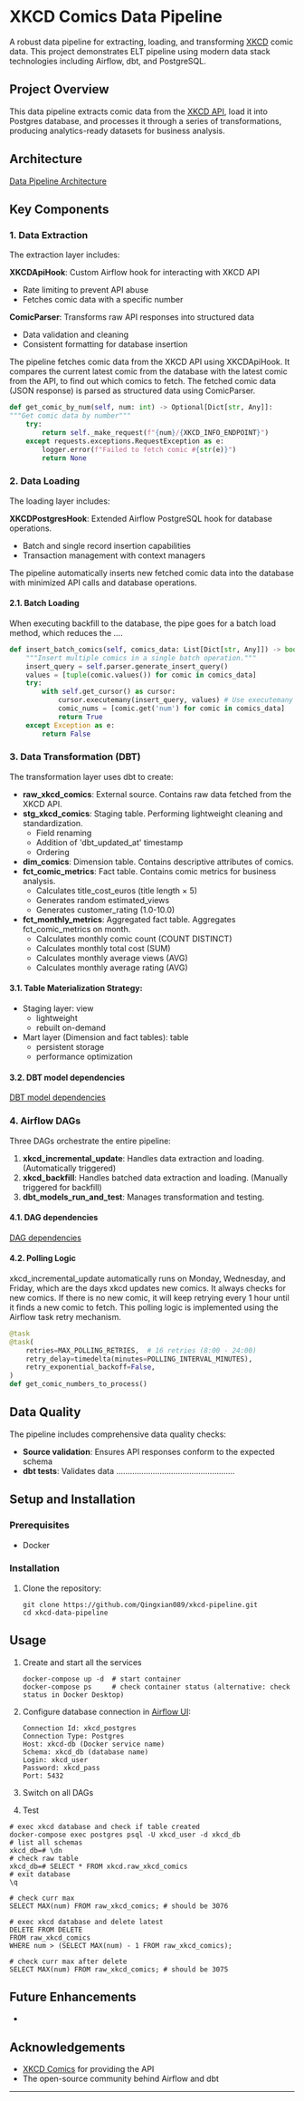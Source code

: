 # XKCD Comics Data Pipeline

A robust data pipeline for extracting, loading, and transforming [XKCD](https://xkcd.com/) comic data. This project demonstrates ELT pipeline using modern data stack technologies including Airflow, dbt, and PostgreSQL.

## Project Overview

This data pipeline extracts comic data from the [XKCD API](https://xkcd.com/json.html), load it into Postgres database, and processes it through a series of transformations, producing analytics-ready datasets for business analysis. 

## Architecture

[Data Pipeline Architecture](https://placeholder-for-pipeline-diagram.png)


## Key Components

### 1. Data Extraction

The extraction layer includes:

**XKCDApiHook**: Custom Airflow hook for interacting with XKCD API
- Rate limiting to prevent API abuse
- Fetches comic data with a specific number

**ComicParser**: Transforms raw API responses into structured data
- Data validation and cleaning
- Consistent formatting for database insertion

The pipeline fetches comic data from the XKCD API using XKCDApiHook.
It compares the current latest comic from the database with the latest comic from the API, to find out which comics to fetch.
The fetched comic data (JSON response) is parsed as structured data using ComicParser.

```python
def get_comic_by_num(self, num: int) -> Optional[Dict[str, Any]]:
"""Get comic data by number"""
    try:
        return self._make_request(f"{num}/{XKCD_INFO_ENDPOINT}")
    except requests.exceptions.RequestException as e:
        logger.error(f"Failed to fetch comic #{str(e)}")
        return None
```


### 2. Data Loading

The loading layer includes:

**XKCDPostgresHook**: Extended Airflow PostgreSQL hook for database operations.
- Batch and single record insertion capabilities
- Transaction management with context managers

The pipeline automatically inserts new fetched comic data into the database with minimized API calls and database operations.

#### 2.1. Batch Loading

When executing backfill to the database, the pipe goes for a batch load method, which reduces the ....

```python
def insert_batch_comics(self, comics_data: List[Dict[str, Any]]) -> bool:
    """Insert multiple comics in a single batch operation."""
    insert_query = self.parser.generate_insert_query()
    values = [tuple(comic.values()) for comic in comics_data]
    try:
        with self.get_cursor() as cursor:
            cursor.executemany(insert_query, values) # Use executemany for batch insertion
            comic_nums = [comic.get('num') for comic in comics_data]
            return True
    except Exception as e:
        return False
```

### 3. Data Transformation (DBT)

The transformation layer uses dbt to create:

- **raw_xkcd_comics**: External source. Contains raw data fetched from the XKCD API.
- **stg_xkcd_comics**: Staging table. Performing lightweight cleaning and standardization.
  - Field renaming
  - Addition of 'dbt_updated_at' timestamp
  - Ordering
- **dim_comics**: Dimension table. Contains descriptive attributes of comics.
- **fct_comic_metrics**: Fact table. Contains comic metrics for business analysis.
  - Calculates title_cost_euros (title length × 5)
  - Generates random estimated_views
  - Generates customer_rating (1.0-10.0)
- **fct_monthly_metrics**: Aggregated fact table. Aggregates fct_comic_metrics on month.
  - Calculates monthly comic count (COUNT DISTINCT)
  - Calculates monthly total cost (SUM)
  - Calculates monthly average views (AVG)
  - Calculates monthly average rating (AVG)

#### 3.1. Table Materialization Strategy:

- Staging layer: view
  - lightweight
  - rebuilt on-demand
- Mart layer (Dimension and fact tables): table
  - persistent storage
  - performance optimization

#### 3.2. DBT model dependencies

[DBT model dependencies](https://placeholder-for-pipeline-diagram.png)


### 4. Airflow DAGs

Three DAGs orchestrate the entire pipeline:

1. **xkcd_incremental_update**: Handles data extraction and loading. (Automatically triggered)
2. **xkcd_backfill**: Handles batched data extraction and loading. (Manually triggered for backfill)
3. **dbt_models_run_and_test**: Manages transformation and testing.

#### 4.1. DAG dependencies

[DAG dependencies](https://placeholder-for-pipeline-diagram.png)

#### 4.2. Polling Logic

xkcd_incremental_update automatically runs on Monday, Wednesday, and Friday, which are the days xkcd updates new comics. It always checks for new comics. If there is no new comic, it will keep retrying every 1 hour until it finds a new comic to fetch. This polling logic is implemented using the Airflow task retry mechanism.

```python
@task
@task(
    retries=MAX_POLLING_RETRIES,  # 16 retries (8:00 - 24:00)
    retry_delay=timedelta(minutes=POLLING_INTERVAL_MINUTES),
    retry_exponential_backoff=False,
)
def get_comic_numbers_to_process()
```

## Data Quality

The pipeline includes comprehensive data quality checks:

- **Source validation**: Ensures API responses conform to the expected schema
- **dbt tests**: Validates data ....................................................

## Setup and Installation

### Prerequisites

- Docker

### Installation

1. Clone the repository:
   ```
   git clone https://github.com/Qingxian089/xkcd-pipeline.git
   cd xkcd-data-pipeline
   ```

## Usage

1. Create and start all the services
   ```
   docker-compose up -d  # start container
   docker-compose ps     # check container status (alternative: check status in Docker Desktop)
   ```

2. Configure database connection in [Airflow UI](http://localhost:8080):
   ```
   Connection Id: xkcd_postgres
   Connection Type: Postgres
   Host: xkcd-db (Docker service name)
   Schema: xkcd_db (database name)
   Login: xkcd_user
   Password: xkcd_pass
   Port: 5432
   ```

3. Switch on all DAGs

4. Test

```
# exec xkcd database and check if table created
docker-compose exec postgres psql -U xkcd_user -d xkcd_db
# list all schemas
xkcd_db=# \dn
# check raw table
xkcd_db=# SELECT * FROM xkcd.raw_xkcd_comics
# exit database
\q
```



```
# check curr max
SELECT MAX(num) FROM raw_xkcd_comics; # should be 3076

# exec xkcd database and delete latest
DELETE FROM DELETE
FROM raw_xkcd_comics
WHERE num > (SELECT MAX(num) - 1 FROM raw_xkcd_comics);

# check curr max after delete
SELECT MAX(num) FROM raw_xkcd_comics; # should be 3075
```

## Future Enhancements

- 


## Acknowledgements

- [XKCD Comics](https://xkcd.com/) for providing the API
- The open-source community behind Airflow and dbt

---
